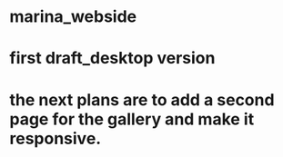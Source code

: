 # marina_webside
# first draft_desktop version

# the next plans are to add a second page for the gallery and make it responsive.
